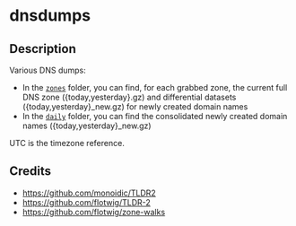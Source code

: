 dnsdumps
========

Description
-----------
Various DNS dumps: 
* In the [`zones`](https://github.com/maaaaz/dnsdumps/tree/main/zones) folder, you can find, for each grabbed zone, the current full DNS zone ({today,yesterday}.gz) and differential datasets ({today,yesterday}_new.gz) for newly created domain names
* In the [`daily`](https://github.com/maaaaz/dnsdumps/tree/main/daily) folder, you can find the consolidated newly created domain names ({today,yesterday}_new.gz)

UTC is the timezone reference.


Credits
-------
* https://github.com/monoidic/TLDR2
* https://github.com/flotwig/TLDR-2
* https://github.com/flotwig/zone-walks
